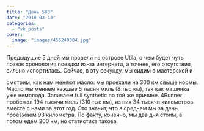 ```yaml
---
title: "День 583"
date: "2018-03-13"
categories: 
  - "vk_posts"
cover:
  image: "images/456240304.jpg"
---
```


Предыдущие 5 дней мы провели на острове Utila, о чем будет чуть позже: хронология поездки из-за интернета, а точнее, его отсутствия, сильно испортилась. Сейчас, в эту секунду, мы сидим в мастерской и

<!--more--> смотрим, как нам меняют масло: мы проехали на 300 км свыше нормы. Масло мы меняем каждые 5 тысяч миль (8 тыс км), так как машинка уже немолода. Заливаем full synthetic по той же причине. 4Runner пробежал 194 тысячи миль (310 тыс км), из них 34 тысячи километров вместе с нами за этот год. Это значит, что в среднем мы за день проезжаем 93 километра. По факту, конечно, мы два дня стоим, а потом едем 200 км, но статистика такова.
